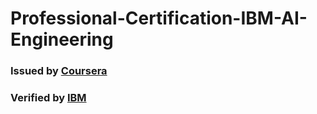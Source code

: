 # Professional-Certification-IBM-AI-Engineering
### Issued by <a href="https://www.coursera.org/" rel="nofollow">Coursera</a>
### Verified by <a href="https://www.ibm.com/training//" rel="nofollow">IBM</a>
